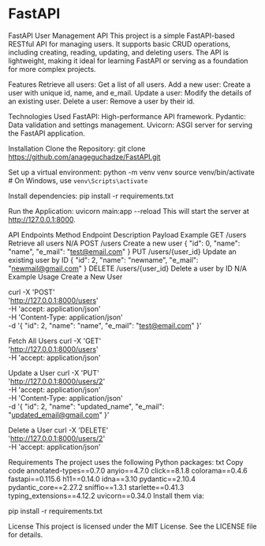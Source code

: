 # FastAPI

FastAPI User Management API
This project is a simple FastAPI-based RESTful API for managing users. It supports basic CRUD operations, including creating, reading, updating, and deleting users. The API is lightweight, making it ideal for learning FastAPI or serving as a foundation for more complex projects.

Features
Retrieve all users: Get a list of all users.
Add a new user: Create a user with unique id, name, and e_mail.
Update a user: Modify the details of an existing user.
Delete a user: Remove a user by their id.

Technologies Used
FastAPI: High-performance API framework.
Pydantic: Data validation and settings management.
Uvicorn: ASGI server for serving the FastAPI application.

Installation
Clone the Repository:
git clone https://github.com/anageguchadze/FastAPI.git

Set up a virtual environment:
python -m venv venv
source venv/bin/activate  # On Windows, use `venv\Scripts\activate`

Install dependencies:
pip install -r requirements.txt

Run the Application:
uvicorn main:app --reload
This will start the server at http://127.0.0.1:8000.

API Endpoints
Method	Endpoint	Description	Payload Example
GET	/users	Retrieve all users	N/A
POST	/users	Create a new user	{ "id": 0, "name": "name", "e_mail": "test@email.com" }
PUT	/users/{user_id}	Update an existing user by ID	{ "id": 2, "name": "newname", "e_mail": "newmail@gmail.com" }
DELETE	/users/{user_id}	Delete a user by ID	N/A
Example Usage
Create a New User

curl -X 'POST' \
  'http://127.0.0.1:8000/users' \
  -H 'accept: application/json' \
  -H 'Content-Type: application/json' \
  -d '{
  "id": 2,
  "name": "name",
  "e_mail": "test@email.com"
}'

Fetch All Users
curl -X 'GET' \
  'http://127.0.0.1:8000/users' \
  -H 'accept: application/json'

Update a User
curl -X 'PUT' \
  'http://127.0.0.1:8000/users/2' \
  -H 'accept: application/json' \
  -H 'Content-Type: application/json' \
  -d '{
  "id": 2,
  "name": "updated_name",
  "e_mail": "updated_email@gmail.com"
}'

Delete a User
curl -X 'DELETE' \
  'http://127.0.0.1:8000/users/2' \
  -H 'accept: application/json'

Requirements
The project uses the following Python packages:
txt
Copy code
annotated-types==0.7.0
anyio==4.7.0
click==8.1.8
colorama==0.4.6
fastapi==0.115.6
h11==0.14.0
idna==3.10
pydantic==2.10.4
pydantic_core==2.27.2
sniffio==1.3.1
starlette==0.41.3
typing_extensions==4.12.2
uvicorn==0.34.0
Install them via:

pip install -r requirements.txt

License
This project is licensed under the MIT License. See the LICENSE file for details.